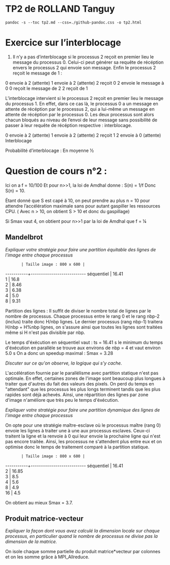# TP2 de ROLLAND Tanguy

`pandoc -s --toc tp2.md --css=./github-pandoc.css -o tp2.html`

# Exercice sur l’interblocage

1) Il n’y a pas d’interblocage si le processus 2 reçoit en premier lieu le message du processus 0. Celui-ci peut générer sa requête de récéption envers le processus 2 qui envoie son message. Enfin le processus 2 reçoit le message de 1 :

0 envoie à 2 (attente)
1 envoie à 2 (attente)
2 reçoit 0
2 envoie le message à 0
0 reçoit le message de 2
2 reçoit de 1


L’interblocage intervient si le processus 2 reçoit en premier lieu le message du processus 1. En effet, dans ce cas là, le processus 0 a un message en attente de récéption par le processus 2, qui a lui-même un message en attente de récéption par le processus 0. Les deux processus sont alors chacun bloqués au niveau de l’envoi de leur message sans possibilité de passer à leur requête de récéption respective : interblocage.

0 envoie à 2 (attente)
1 envoie à 2 (attente)
2 reçoit 1
2 envoie à 0 (attente)
Interblocage

Probabilité d’interblocage : En moyenne ½

# Question de cours n°2 :

Ici on a f = 10/100
Et pour n>>1, la loi de Amdhal donne : S(n) = 1/f
Donc S(n) = 10.

Étant donné que S est capé à 10, on peut prendre au plus n = 10 pour attendre l’accélération maximale sans pour autant gaspiller les ressources CPU. ( Avec n > 10, on obtient S > 10 et donc du gaspillage)

Si Smax vaut 4, on obtient pour n>>1 par la loi de Amdhal que f = ¼



## Mandelbrot 

*Expliquer votre stratégie pour faire une partition équitable des lignes de l'image entre chaque processus*

           | Taille image : 800 x 600 | 
-----------+---------------------------
séquentiel |    16.41          
1          |    16.8       
2          |    8.46         
3          |    6.38         
4          |    5.0             
8          |    9.31       

Partition des lignes : Il suffit de diviser le nombre total de lignes par le nombre de processus. Chaque processus entre le rang 0 et le rang nbp-2 (inclus) traite donc H/nbp lignes. Le dernier processus (rang nbp-1) traitera H/nbp + H%nbp lignes, on s'assure ainsi que toutes les lignes sont traitées même si H n'est pas divisible par nbp.

Le temps d'éxécution en séquentiel vaut : ts = 16.41 s
le minimum du temps d'éxécution en parallèle se trouve aux environs de nbp = 4 et vaut environ 5.0 s
On a donc un speedup maximal : Smax = 3.28


  
*Discuter sur ce qu'on observe, la logique qui s'y cache.*

L'accélération fournie par le parallélisme avec partition statique n'est pas optimale.
En effet, certaines zones de l'image sont beaucoup plus longues à traiter que d'autres du fait des valeurs des pixels. On perd du temps en "attendant" que les processus les plus longs terminent tandis que les plus rapides sont déjà achevés. Ainsi, une répartition des lignes par zone d'image n'améliore que très peu le temps d'éxécution.

*Expliquer votre stratégie pour faire une partition dynamique des lignes de l'image entre chaque processus*

On opte pour une stratégie maître-esclave où le processus maître (rang 0) envoie les lignes à traiter une à une aux processus esclaves. Ceux-ci traitent la ligne et la renvoie à 0 qui leur envoie la prochaine ligne qui n'est pas encore traitée. Ainsi, les processus ne s'attendent plus entre eux et on optimise donc le temps de traitement comparé à la partition statique.

           | Taille image : 800 x 600 | 
-----------+---------------------------
séquentiel |    16.41                      
2          |    16.85          
3          |    8.5          
4          |    5.6          
8          |    4.9    
16         |    4.5

On obtient au mieux Smax = 3.7.



## Produit matrice-vecteur



*Expliquer la façon dont vous avez calculé la dimension locale sur chaque processus, en particulier quand le nombre de processus ne divise pas la dimension de la matrice.*

On isole chaque somme partielle du produit matrice*vecteur par colonnes et on les somme grâce à MPI_Allreduce.
